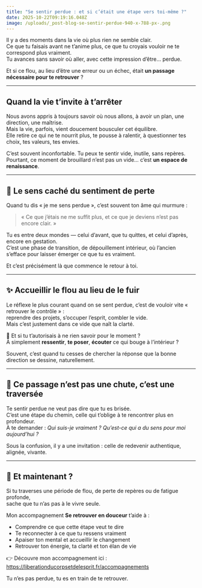 ```yaml
---
title: "Se sentir perdue : et si c’était une étape vers toi-même ?"
date: 2025-10-22T09:19:16.048Z
image: /uploads/_post-blog-se-sentir-perdue-940-x-788-px-.png
---
```

Il y a des moments dans la vie où plus rien ne semble clair.\
Ce que tu faisais avant ne t’anime plus, ce que tu croyais vouloir ne te correspond plus vraiment.\
Tu avances sans savoir où aller, avec cette impression d’être… perdue.

Et si ce flou, au lieu d’être une erreur ou un échec, était **un passage nécessaire pour te retrouver** ?

- - -

## Quand la vie t’invite à t’arrêter

Nous avons appris à toujours savoir où nous allons, à avoir un plan, une direction, une maîtrise.\
Mais la vie, parfois, vient doucement bousculer cet équilibre.\
Elle retire ce qui ne te nourrit plus, te pousse à ralentir, à questionner tes choix, tes valeurs, tes envies.

C’est souvent inconfortable. Tu peux te sentir vide, inutile, sans repères.\
Pourtant, ce moment de brouillard n’est pas un vide… c’est **un espace de renaissance**.

- - -

## 🌸 Le sens caché du sentiment de perte

Quand tu dis « je me sens perdue », c’est souvent ton âme qui murmure :

> « Ce que j’étais ne me suffit plus, et ce que je deviens n’est pas encore clair. »

Tu es entre deux mondes — celui d’avant, que tu quittes, et celui d’après, encore en gestation.\
C’est une phase de transition, de dépouillement intérieur, où l’ancien s’efface pour laisser émerger ce que tu es vraiment.

Et c’est précisément là que commence le retour à toi.

- - -

## ✨ Accueillir le flou au lieu de le fuir

Le réflexe le plus courant quand on se sent perdue, c’est de vouloir vite « retrouver le contrôle » :\
reprendre des projets, s’occuper l’esprit, combler le vide.\
Mais c’est justement dans ce vide que naît la clarté.

🌿 Et si tu t’autorisais à ne rien savoir pour le moment ?\
À simplement **ressentir**, **te poser**, **écouter** ce qui bouge à l’intérieur ?

Souvent, c’est quand tu cesses de chercher la réponse que la bonne direction se dessine, naturellement.

- - -

## 🤍 Ce passage n’est pas une chute, c’est une traversée

Te sentir perdue ne veut pas dire que tu es brisée.\
C’est une étape du chemin, celle qui t’oblige à te rencontrer plus en profondeur.\
À te demander : *Qui suis-je vraiment ? Qu’est-ce qui a du sens pour moi aujourd’hui ?*

Sous la confusion, il y a une invitation : celle de redevenir authentique, alignée, vivante.

- - -

## 🌸 Et maintenant ?

Si tu traverses une période de flou, de perte de repères ou de fatigue profonde,\
sache que tu n’as pas à le vivre seule.

Mon accompagnement **Se retrouver en douceur** t’aide à :

* Comprendre ce que cette étape veut te dire
* Te reconnecter à ce que tu ressens vraiment
* Apaiser ton mental et accueillir le changement
* Retrouver ton énergie, ta clarté et ton élan de vie

👉 Découvre mon accompagnement ici : <https://liberationducorpsetdelesprit.fr/accompagnements>

Tu n’es pas perdue, tu es en train de te retrouver.